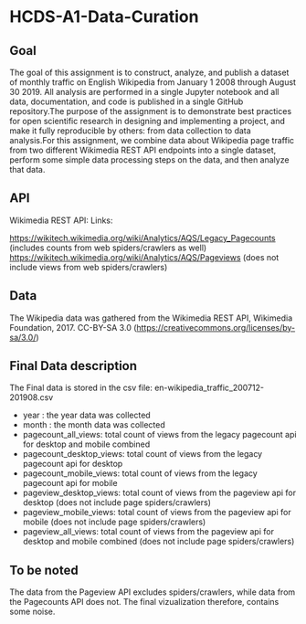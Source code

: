 # HCDS-A1-Data-Curation

## Goal
The goal of this assignment is to construct, analyze, and publish a dataset of monthly traffic on English Wikipedia from January 1 2008 through August 30 2019. All analysis are performed in a single Jupyter notebook and all data, documentation, and code is published in a single GitHub repository.The purpose of the assignment is to demonstrate best practices for open scientific research in designing and implementing a project, and make it fully reproducible by others: from data collection to data analysis.For this assignment, we combine data about Wikipedia page traffic from two different Wikimedia REST API endpoints into a single dataset, perform some simple data processing steps on the data, and then analyze that data.

## API
Wikimedia REST API: Links:

https://wikitech.wikimedia.org/wiki/Analytics/AQS/Legacy_Pagecounts (includes counts from web spiders/crawlers as well)
https://wikitech.wikimedia.org/wiki/Analytics/AQS/Pageviews (does not include views from web spiders/crawlers)

## Data
The Wikipedia data was gathered from the Wikimedia REST API, Wikimedia Foundation, 2017. CC-BY-SA 3.0
(https://creativecommons.org/licenses/by-sa/3.0/)

## Final Data description
The Final data is stored in the csv file: en-wikipedia_traffic_200712-201908.csv
* year : the year data was collected
* month : the month data was collected
* pagecount_all_views: total count of views from the legacy pagecount api for desktop and mobile combined
* pagecount_desktop_views: total count of views from the legacy pagecount api for desktop 
* pagecount_mobile_views: total count of views from the legacy pagecount api for mobile 
* pageview_desktop_views: total count of views from the pageview api for desktop (does not include page spiders/crawlers) 
* pageview_mobile_views: total count of views from the pageview api for mobile (does not include page spiders/crawlers)
* pageview_all_views: total count of views from the pageview api for desktop and mobile combined (does not include page spiders/crawlers)

## To be noted
The data from the Pageview API excludes spiders/crawlers, while data from the Pagecounts API does not. The final vizualization therefore, contains some noise.
